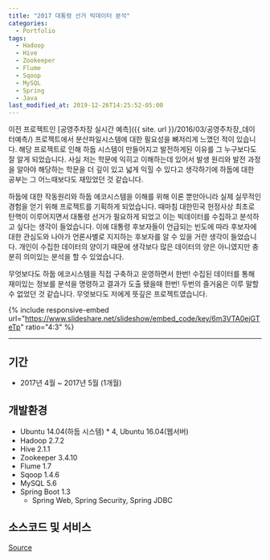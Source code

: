 ```yaml
---
title: "2017 대통령 선거 빅데이터 분석"
categories:
  - Portfolio
tags:
  - Hadoop
  - Hive
  - Zookeeper
  - Flume
  - Sqoop
  - MySQL
  - Spring
  - Java
last_modified_at: 2019-12-26T14:25:52-05:00
---
```


이전 프로젝트인 [공영주차장 실시간 예측]({{ site. url }}/2016/03/공영주차장_데이터예측/) 프로젝트에서 분산파일시스템에 대한 필요성을 뼈저리게 느꼈던 적이 있습니다. 해당 프로젝트로 인해 하둡 시스템이 만들어지고 발전하게된 이유를 그 누구보다도 잘 알게 되었습니다. 사실 저는 학문에 익히고 이해하는데 있어서 발생 원리와 발전 과정을 알아야 해당하는 학문을 더 깊이 있고 넓게 익힐 수 있다고 생각하기에 하둡에 대한 공부는 그 어느때보다도 재밌었던 것 같습니다.

하둡에 대한 작동원리와 하둡 에코시스템을 이해를 위해 이론 뿐만아니라 실제 실무적인 경험을 얻기 위해 프로젝트를 기획하게 되었습니다. 때마침 대한민국 헌정사상 최초로 탄핵이 이루어지면서 대통령 선거가 필요하게 되었고 이는 빅데이터를 수집하고 분석하고 싶다는 생각이 들었습니다. 이에 대통령 후보자들이 언급되는 빈도에 따라 후보자에 대한 관심도와 나아가 언론사별로 지지하는 후보자를 알 수 있을 거란 생각이 들었습니다. 개인이 수집한 데이터의 양이기 때문에 생각보다 많은 데이터의 양은 아니였지만 충분히 의미있는 분석을 할 수 있었습니다.

무엇보다도 하둡 에코시스템을 직접 구축하고 운영하면서 한번! 수집된 데이터를 통해 재미있는 정보를 분석을 명령하고 결과가 도출 됐을때 한번! 두번의 즐거움은 이루 말할 수 없었던 것 같습니다. 무엇보다도 저에게 뜻깊은 프로젝트였습니다.

{% include responsive-embed url="https://www.slideshare.net/slideshow/embed_code/key/6m3VTA0ejGTeTp" ratio="4:3" %}

* * *
## 기간
* 2017년 4월 ~ 2017년 5월 (1개월)

## 개발환경
* Ubuntu 14.04(하둡 시스템) * 4, Ubuntu 16.04(웹서버)
* Hadoop 2.7.2
* Hive 2.1.1
* Zookeeper 3.4.10
* Flume 1.7
* Sqoop 1.4.6
* MySQL 5.6
* Spring Boot 1.3
    * Spring Web, Spring Security, Spring JDBC

## 소스코드 및 서비스
[Source](https://github.com/slaysd/java-CollectRssData)
